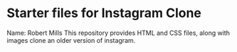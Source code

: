 # Starter files for Instagram Clone


Name: Robert Mills
This repository provides  HTML and CSS files, along with images clone an older version of instagram.


